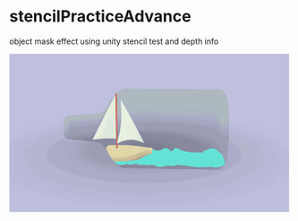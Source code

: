 # stencilPracticeAdvance
object mask effect using unity stencil test and depth info

![Image text](https://github.com/neoliangGame/stencilPracticeAdvance/blob/master/stencil2.gif)
